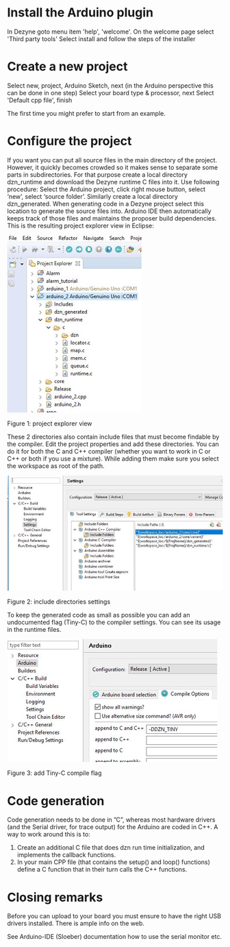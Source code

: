 # Install the Arduino plugin

In Dezyne goto menu item 'help', 'welcome'.
On the welcome page select 'Third party tools'
Select install and follow the steps of the installer

# Create a new project

Select new, project, Arduino Sketch, next
(in the Arduino perspective this can be done in one step)
Select your board type & processor, next
Select 'Default cpp file', finish

The first time you might prefer to start from an example.

# Configure the project

If you want you can put all source files in the main directory of the project. 
However, it quickly becomes crowded so it makes sense to separate some parts in subdirectories. 
For that purpose create a local directory dzn_runtime and download the Dezyne runtime C files into it. 
Use following procedure: Select the Arduino project, click right mouse button, select ‘new’, select ‘source folder’.
Similarly create a local directory dzn_generated.
When generating code in a Dezyne project select this location to generate the source files into. 
Arduino IDE then automatically keeps track of those files and maintains the proposer build dependencies.
This is the resulting project explorer view in Eclipse:


![](Arduino_project_setup1.png)

Figure 1: project explorer view
 
These 2 directories also contain include files that must become findable by the compiler. 
Edit the project properties and add these directories.
You can do it for both the C and C++ compiler (whether you want to work in C or C++ or both if you use a mixture).
While adding them make sure you select the workspace as root of the path.


![](Arduino_project_setup2.png)

Figure 2: include directories settings

To keep the generated code as small as possible you can add an undocumented flag (Tiny-C) to the compiler settings.
You can see its usage in the runtime files.


![](Arduino_project_setup3.png)

Figure 3: add Tiny-C compile flag

# Code generation
Code generation needs to be done in ”C”, whereas most hardware drivers (and the Serial driver, for
trace output) for the Arduino are coded in C++. A way to work around this is to:
1) Create an additional C file that does dzn run time initialization, and implements the callback
functions.
2) In your main CPP file (that contains the setup() and loop() functions) define a C function that in
their turn calls the C++ functions. 

# Closing remarks
Before you can upload to your board you must ensure to have the right USB drivers installed. 
There is ample info on the web.

See Arduino-IDE (Sloeber) documentation how to use the serial monitor etc.



